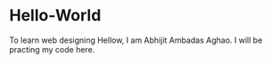 # Hello-World
To learn web designing 
Hellow, I am Abhijit Ambadas Aghao. I will be practing my code here.
